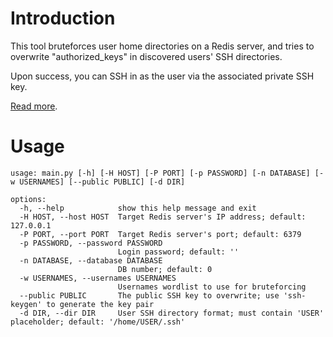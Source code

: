 # Introduction

This tool bruteforces user home directories on a Redis server, and tries to overwrite "authorized_keys" in discovered users' SSH directories.

Upon success, you can SSH in as the user via the associated private SSH key.

[Read more](https://book.hacktricks.xyz/network-services-pentesting/6379-pentesting-redis#ssh).

# Usage

```
usage: main.py [-h] [-H HOST] [-P PORT] [-p PASSWORD] [-n DATABASE] [-w USERNAMES] [--public PUBLIC] [-d DIR]

options:
  -h, --help            show this help message and exit
  -H HOST, --host HOST  Target Redis server's IP address; default: 127.0.0.1
  -P PORT, --port PORT  Target Redis server's port; default: 6379
  -p PASSWORD, --password PASSWORD
                        Login password; default: ''
  -n DATABASE, --database DATABASE
                        DB number; default: 0
  -w USERNAMES, --usernames USERNAMES
                        Usernames wordlist to use for bruteforcing
  --public PUBLIC       The public SSH key to overwrite; use 'ssh-keygen' to generate the key pair
  -d DIR, --dir DIR     User SSH directory format; must contain 'USER' placeholder; default: '/home/USER/.ssh'
```